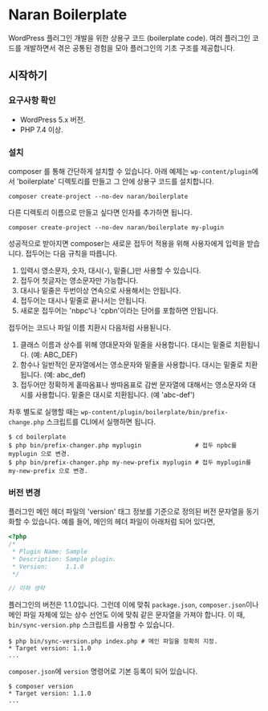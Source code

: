 # Naran Boilerplate

WordPress 플러그인 개발을 위한 상용구 코드 (boilerplate code).
여러 플러그인 코드를 개발하면서 겪은 공통된 경험을 모아 플러그인의 기초 구조를 제공합니다.

## 시작하기

### 요구사항 확인

* WordPress 5.x 버전.
* PHP 7.4 이상.

### 설치

composer 를 통해 간단하게 설치할 수 있습니다. 아래 예제는 `wp-content/plugin`에서
'boilerplate' 디렉토리를 만들고 그 안에 상용구 코드를 설치합니다.
```
composer create-project --no-dev naran/boilerplate 
```

다른 디렉토리 이름으로 만들고 싶다면 인자를 추가하면 됩니다.
```
composer create-project --no-dev naran/boilerplate my-plugin 
```

성공적으로 받아지면 composer는 새로운 접두어 적용을 위해 사용자에게 입력을 받습니다.
접두어는 다음 규칙을 따릅니다.

1. 입력시 영소문자, 숫자, 대시(-), 밑줄(_)만 사용할 수 있습니다.
2. 접두어 첫글자는 영소문자만 가능합니다.
3. 대시나 밑줄은 두번이상 연속으로 사용해서는 안됩니다.
4. 접두어는 대시나 밑줄로 끝나서는 안됩니다.
5. 새로운 접두어는 'nbpc'나 'cpbn'이라는 단어를 포함하면 안됩니다.

접두어는 코드나 파일 이름 치환시 다음처럼 사용됟니다.
1. 클래스 이름과 상수를 위해 영대문자와 밑줄을 사용합니다. 대시는 밑줄로 치환됩니다. (예: ABC_DEF)
2. 함수나 일반적인 문자열에서는 영소문자와 밑줄을 사용합니다. 대시는 밑줄로 치환됩니다. (예: abc_def)
3. 접두어만 정확하게 홑따옴표나 쌍따옴표로 감싼 문자열에 대해서는 영소문자와 대시를 사용합니다. 밑줄은 대시로 치환됩니다. (예 'abc-def')

차후 별도로 실행할 때는 `wp-content/plugin/boilerplate/bin/prefix-change.php`
스크립트를 CLI에서 실행하면 됩니다.

```
$ cd boilerplate
$ php bin/prefix-changer.php myplugin               # 접두 npbc를 myplugin 으로 변경.
$ php bin/prefix-changer.php my-new-prefix myplugin # 접두 myplugin를 my-new-prefix 으로 변경.
```

### 버전 변경
플러그인 메인 헤더 파일의 'version' 태그 정보를 기준으로 정의된 버전 문자열을 동기화할 수 있습니다.
예를 들어, 메인의 헤더 파일이 아래처럼 되어 있다면,

```php
<?php
/*
 * Plugin Name: Sample
 * Description: Sample plugin.
 * Version:     1.1.0
 */

// 이하 생략
```

플러그인의 버전은 1.1.0입니다. 그런데 이에 맞춰 `package.json`, `composer.json`이나 메인 파일 자체에 있는 상수 선언도 
이에 맞춰 같은 문자열을 가져야 합니다. 이 때, `bin/sync-version.php` 스크립트를 사용할 수 있습니다.

```
$ php bin/sync-version.php index.php # 메인 파일을 정확히 지정.
* Target version: 1.1.0
...
```

`composer.json`에 `version` 명령어로 기본 등록이 되어 있습니다.

```
$ composer version
* Target version: 1.1.0
...
```
